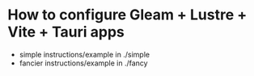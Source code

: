 # How to configure Gleam + Lustre + Vite + Tauri apps

* simple instructions/example in ./simple
* fancier instructions/example in ./fancy

